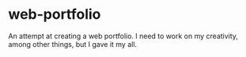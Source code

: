 # web-portfolio

An attempt at creating a web portfolio.
I need to work on my creativity, among other things, but I gave it my all.
